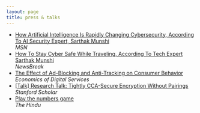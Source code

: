 ```yaml
---
layout: page
title: press & talks
---
```



<ul>
  <li><a href="https://www.msn.com/en-us/news/technology/how-artificial-intelligence-is-rapidly-changing-cybersecurity-according-to-project-security-engineer-sarthak-munshi/ar-AA1t4AkI" target="_blank">How Artificial Intelligence Is Rapidly Changing Cybersecurity, According To AI Security Expert, Sarthak Munshi</a><br><em>MSN</em></li>
  <li><a href="https://www.newsbreak.com/news/3621862378760-how-to-stay-cyber-safe-while-traveling-according-to-tech-expert-sarthak-munshi" target="_blank">How To Stay Cyber Safe While Traveling, According To Tech Expert Sarthak Munshi</a><br><em>NewsBreak</em></li>
  <li><a href="https://www.law.upenn.edu/live/files/11653-the-effect-of-ad-blocking-and-anti-tracking-on" target="_blank">The Effect of Ad-Blocking and Anti-Tracking on Consumer Behavior</a><br><em>Economics of Digital Services</em></li>
  <li><a href="https://www.youtube.com/watch?v=8gZSfT4y44w" target="_blank">[Talk] Research Talk: Tightly CCA-Secure Encryption Without Pairings </a><br><em>Stanford Scholar</em></li>
  <li><a href="https://www.thehindu.com/features/kids/play-the-numbers-game/article2888602.ece" target="_blank">Play the numbers game</a><br><em>The Hindu</em></li>
</ul>
